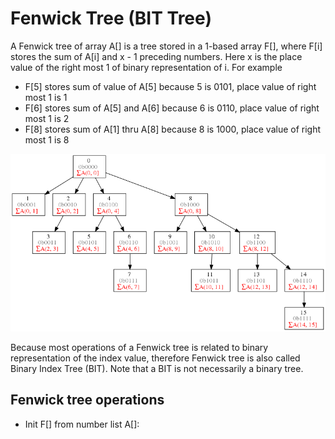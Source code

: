 # Fenwick Tree (BIT Tree)

A Fenwick tree of array A[] is a tree stored in a 1-based array F[], where F[i] stores the sum of A[i] and x - 1 preceding numbers. Here x is the place value of the right most 1 of binary representation of i. For example

- F[5] stores sum of value of A[5] because 5 is 0101, place value of right most 1 is 1
- F[6] stores sum of A[5] and A[6] because 6 is 0110, place value of right most 1 is 2
- F[8] stores sum of A[1] thru A[8] because 8 is 1000, place value of right most 1 is 8


![16-node Fenwick Tree](images/800px-16-node_Fenwick_tree.svg.png)

Because most operations of a Fenwick tree is related to binary representation of the index value, therefore Fenwick tree is also called Binary Index Tree (BIT). Note that a BIT is not necessarily a binary tree.

## Fenwick tree operations

- Init F[] from number list A[]: 